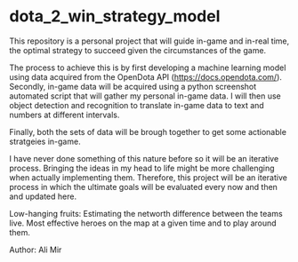 # dota_2_win_strategy_model
 This repository is a personal project that will guide in-game and in-real time, the optimal strategy to succeed given the circumstances of the game.

The process to achieve this is by first developing a machine learning model using data acquired from the OpenDota API (https://docs.opendota.com/). Secondly, in-game data will be acquired using a python screenshot automated script that will gather my personal in-game data. I will then use object detection and recognition to translate in-game data to text and numbers at different intervals.

Finally, both the sets of data will be brough together to get some actionable stratgeies in-game.

I have never done something of this nature before so it will be an iterative process. Bringing the ideas in my head to life might be more challenging when actually implementing them. Therefore, this project will be an iterative process in which the ultimate goals will be evaluated every now and then and updated here.

Low-hanging fruits: Estimating the networth difference between the teams live. Most effective heroes on the map at a given time and to play around them. 

Author: Ali Mir
